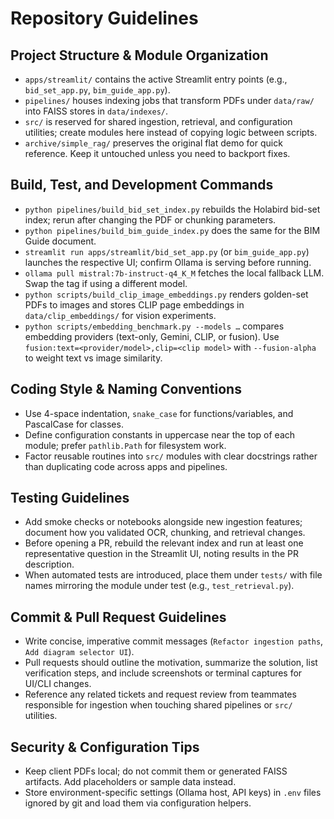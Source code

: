 # Repository Guidelines

## Project Structure & Module Organization
- `apps/streamlit/` contains the active Streamlit entry points (e.g., `bid_set_app.py`, `bim_guide_app.py`).
- `pipelines/` houses indexing jobs that transform PDFs under `data/raw/` into FAISS stores in `data/indexes/`.
- `src/` is reserved for shared ingestion, retrieval, and configuration utilities; create modules here instead of copying logic between scripts.
- `archive/simple_rag/` preserves the original flat demo for quick reference. Keep it untouched unless you need to backport fixes.

## Build, Test, and Development Commands
- `python pipelines/build_bid_set_index.py` rebuilds the Holabird bid-set index; rerun after changing the PDF or chunking parameters.
- `python pipelines/build_bim_guide_index.py` does the same for the BIM Guide document.
- `streamlit run apps/streamlit/bid_set_app.py` (or `bim_guide_app.py`) launches the respective UI; confirm Ollama is serving before running.
- `ollama pull mistral:7b-instruct-q4_K_M` fetches the local fallback LLM. Swap the tag if using a different model.
- `python scripts/build_clip_image_embeddings.py` renders golden-set PDFs to images and stores CLIP page embeddings in `data/clip_embeddings/` for vision experiments.
- `python scripts/embedding_benchmark.py --models …` compares embedding providers (text-only, Gemini, CLIP, or fusion). Use `fusion:text=<provider/model>,clip=<clip model>` with `--fusion-alpha` to weight text vs image similarity.

## Coding Style & Naming Conventions
- Use 4-space indentation, `snake_case` for functions/variables, and PascalCase for classes.
- Define configuration constants in uppercase near the top of each module; prefer `pathlib.Path` for filesystem work.
- Factor reusable routines into `src/` modules with clear docstrings rather than duplicating code across apps and pipelines.

## Testing Guidelines
- Add smoke checks or notebooks alongside new ingestion features; document how you validated OCR, chunking, and retrieval changes.
- Before opening a PR, rebuild the relevant index and run at least one representative question in the Streamlit UI, noting results in the PR description.
- When automated tests are introduced, place them under `tests/` with file names mirroring the module under test (e.g., `test_retrieval.py`).

## Commit & Pull Request Guidelines
- Write concise, imperative commit messages (`Refactor ingestion paths`, `Add diagram selector UI`).
- Pull requests should outline the motivation, summarize the solution, list verification steps, and include screenshots or terminal captures for UI/CLI changes.
- Reference any related tickets and request review from teammates responsible for ingestion when touching shared pipelines or `src/` utilities.

## Security & Configuration Tips
- Keep client PDFs local; do not commit them or generated FAISS artifacts. Add placeholders or sample data instead.
- Store environment-specific settings (Ollama host, API keys) in `.env` files ignored by git and load them via configuration helpers.
